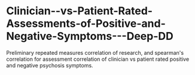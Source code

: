 # Clinician--vs-Patient-Rated-Assessments-of-Positive-and-Negative-Symptoms---Deep-DD
Preliminary repeated measures correlation of research, and spearman's correlation for assessment correlation of clinician vs patient rated positive and negative psychosis symptoms.
